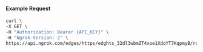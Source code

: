 <!-- Code generated for API Clients. DO NOT EDIT. -->

#### Example Request

```bash
curl \
-X GET \
-H "Authorization: Bearer {API_KEY}" \
-H "Ngrok-Version: 2" \
https://api.ngrok.com/edges/https/edghts_32dl3wbmZT4xoe1XdoYT7KqpmyB/routes/edghtsrt_32dl3zp9xhjhHmyhz4witG2oZxV/webhook_verification
```
